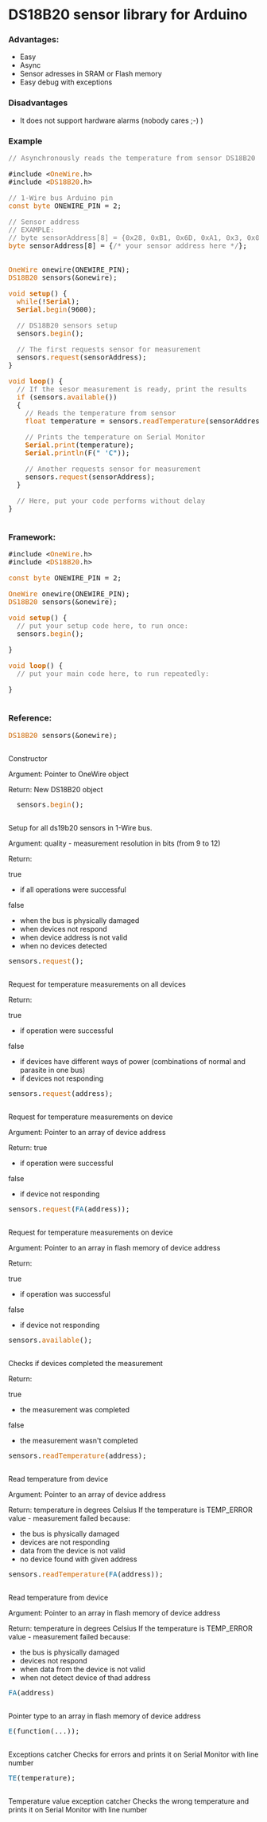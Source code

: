 # DS18B20 sensor library for Arduino

### Advantages:

- Easy
- Async
- Sensor adresses in SRAM or Flash memory
- Easy debug with exceptions

### Disadvantages

- It does not support hardware alarms (nobody cares ;-) )

### Example

<pre>
<span style="color: #7E7E7E;">//&nbsp;Asynchronously&nbsp;reads&nbsp;the&nbsp;temperature&nbsp;from&nbsp;sensor&nbsp;DS18B20</span>

#include&nbsp;&lt;<span style="color: #CC6600;">OneWire</span>.h&gt;
#include&nbsp;&lt;<span style="color: #CC6600;">DS18B20</span>.h&gt;

<span style="color: #7E7E7E;">//&nbsp;1-Wire&nbsp;bus&nbsp;Arduino&nbsp;pin</span>
<span style="color: #CC6600;">const</span> <span style="color: #CC6600;">byte</span> ONEWIRE_PIN = 2;

<span style="color: #7E7E7E;">//&nbsp;Sensor&nbsp;address</span>
<span style="color: #7E7E7E;">//&nbsp;EXAMPLE:</span>
<span style="color: #7E7E7E;">//&nbsp;byte&nbsp;sensorAddress[8]&nbsp;=&nbsp;{0x28,&nbsp;0xB1,&nbsp;0x6D,&nbsp;0xA1,&nbsp;0x3,&nbsp;0x0,&nbsp;0x0,&nbsp;0x11};</span>
<span style="color: #CC6600;">byte</span> sensorAddress[8] = {<span style="color: #7E7E7E;">/* your sensor address here */</span>};


<span style="color: #CC6600;">OneWire</span> onewire(ONEWIRE_PIN);
<span style="color: #CC6600;">DS18B20</span> sensors(&amp;onewire);

<span style="color: #CC6600;">void</span> <span style="color: #CC6600;"><b>setup</b></span>() {
&nbsp;&nbsp;<span style="color: #CC6600;">while</span>(!<span style="color: #CC6600;"><b>Serial</b></span>);
&nbsp;&nbsp;<span style="color: #CC6600;"><b>Serial</b></span>.<span style="color: #CC6600;">begin</span>(9600);
&nbsp;&nbsp;
&nbsp;&nbsp;<span style="color: #7E7E7E;">// DS18B20 sensors setup</span>
&nbsp;&nbsp;sensors.<span style="color: #CC6600;">begin</span>();
&nbsp;&nbsp;
&nbsp;&nbsp;<span style="color: #7E7E7E;">// The first requests sensor for measurement</span>
&nbsp;&nbsp;sensors.<span style="color: #CC6600;">request</span>(sensorAddress);
}

<span style="color: #CC6600;">void</span> <span style="color: #CC6600;"><b>loop</b></span>() {
&nbsp;&nbsp;<span style="color: #7E7E7E;">// If the sesor measurement is ready, print the results</span>
&nbsp;&nbsp;<span style="color: #CC6600;">if</span> (sensors.<span style="color: #CC6600;">available</span>())
&nbsp;&nbsp;{
&nbsp;&nbsp;&nbsp;&nbsp;<span style="color: #7E7E7E;">// Reads the temperature from sensor</span>
&nbsp;&nbsp;&nbsp;&nbsp;<span style="color: #CC6600;">float</span> temperature = sensors.<span style="color: #CC6600;">readTemperature</span>(sensorAddress);
&nbsp;&nbsp;&nbsp;&nbsp;
&nbsp;&nbsp;&nbsp;&nbsp;<span style="color: #7E7E7E;">// Prints the temperature on Serial Monitor</span>
&nbsp;&nbsp;&nbsp;&nbsp;<span style="color: #CC6600;"><b>Serial</b></span>.<span style="color: #CC6600;">print</span>(temperature);
&nbsp;&nbsp;&nbsp;&nbsp;<span style="color: #CC6600;"><b>Serial</b></span>.<span style="color: #CC6600;">println</span>(F(<span style="color: #006699;">" 'C"</span>));
&nbsp;&nbsp;&nbsp;&nbsp;
&nbsp;&nbsp;&nbsp;&nbsp;<span style="color: #7E7E7E;">// Another requests sensor for measurement</span>
&nbsp;&nbsp;&nbsp;&nbsp;sensors.<span style="color: #CC6600;">request</span>(sensorAddress);
&nbsp;&nbsp;}
&nbsp;&nbsp;
&nbsp;&nbsp;<span style="color: #7E7E7E;">// Here, put your code performs without delay</span>
}

</pre>

### Framework:

<pre>
#include&nbsp;&lt;<span style="color: #CC6600;">OneWire</span>.h&gt;
#include&nbsp;&lt;<span style="color: #CC6600;">DS18B20</span>.h&gt;

<span style="color: #CC6600;">const</span> <span style="color: #CC6600;">byte</span> ONEWIRE_PIN = 2;

<span style="color: #CC6600;">OneWire</span> onewire(ONEWIRE_PIN);
<span style="color: #CC6600;">DS18B20</span> sensors(&amp;onewire);

<span style="color: #CC6600;">void</span> <span style="color: #CC6600;"><b>setup</b></span>() {
&nbsp;&nbsp;<span style="color: #7E7E7E;">// put your setup code here, to run once:</span>
&nbsp;&nbsp;sensors.<span style="color: #CC6600;">begin</span>();

}

<span style="color: #CC6600;">void</span> <span style="color: #CC6600;"><b>loop</b></span>() {
&nbsp;&nbsp;<span style="color: #7E7E7E;">// put your main code here, to run repeatedly:</span>

}

</pre>

### Reference:

<pre>
<span style="color: #CC6600;">DS18B20</span> sensors(&amp;onewire);

</pre>
Constructor

Argument: Pointer to OneWire object

Return: New DS18B20 object

<pre>
&nbsp;&nbsp;sensors.<span style="color: #CC6600;">begin</span>();

</pre>
Setup for all ds19b20 sensors in 1-Wire bus.

Argument: quality - measurement resolution in bits (from 9 to 12)

Return: 

true 

- if all operations were successful

false 
- when the bus is physically damaged
- when devices not respond
- when device address is not valid
- when no devices detected

<pre>
sensors.<span style="color: #CC6600;">request</span>();

</pre>
Request for temperature measurements on all devices

Return:

true 

- if operation were successful

false 

- if devices have different ways of power (combinations of normal and parasite in one bus)
- if devices not responding

<pre>
sensors.<span style="color: #CC6600;">request</span>(address);

</pre>
Request for temperature measurements on device

Argument: Pointer to an array of device address

Return:
true 

- if operation were successful

false 

- if device not responding

<pre>
sensors.<span style="color: #CC6600;">request</span>(<span style="color: #006699;">FA</span>(address));

</pre>
Request for temperature measurements on device

Argument: Pointer to an array in flash memory of device address

Return:

true 

- if operation was successful

false 

- if device not responding

<pre>
sensors.<span style="color: #CC6600;">available</span>();

</pre>
Checks if devices completed the measurement

Return:

true 

- the measurement was completed

false 

- the measurement wasn't completed

<pre>
sensors.<span style="color: #CC6600;">readTemperature</span>(address);

</pre>
Read temperature from device

Argument: Pointer to an array of device address

Return: temperature in degrees Celsius
If the temperature is TEMP_ERROR value - measurement failed because:

- the bus is physically damaged
- devices are not responding
- data from the device is not valid
- no device found with given address

<pre>
sensors.<span style="color: #CC6600;">readTemperature</span>(<span style="color: #006699;">FA</span>(address));

</pre>
Read temperature from device

Argument: Pointer to an array in flash memory of device address

Return: temperature in degrees Celsius
If the temperature is TEMP_ERROR value - measurement failed because:

- the bus is physically damaged
- devices not respond
- when data from the device is not valid
- when not detect device of thad address

<pre>
<span style="color: #006699;">FA</span>(address)

</pre>
Pointer type to an array in flash memory of device address

<pre>
<span style="color: #006699;">E</span>(function(...));

</pre>
Exceptions catcher
Checks for errors and prints it on Serial Monitor with line number

<pre>
<span style="color: #006699;">TE</span>(temperature);

</pre>
Temperature value exception catcher
Checks the wrong temperature and prints it on Serial Monitor with line number

